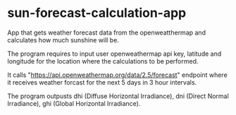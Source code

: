 # sun-forecast-calculation-app

App that gets weather forecast data from the openweatthermap and calculates how much sunshine will be.

The program requires to input user openweathermap api key, latitude and longitude for the location where the calculations to be performed.

It calls "https://api.openweathermap.org/data/2.5/forecast" endpoint where it receives weather forcast for the next 5 days in 3 hour intervals.

The program outpusts dhi (Diffuse Horizontal Irradiance), dni (Direct Normal Irradiance), ghi (Global Horizontal Irradiance).
